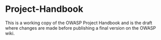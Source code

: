 # Project-Handbook
This is a working copy of the OWASP Project Handbook and is the draft where changes are made before publishing a final version on the OWASP wiki.
